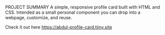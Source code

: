 PROJECT SUMMARY
A simple, responsive profile card built with HTML and CSS. Intended as a small personal component you can drop into a webpage, customize, and reuse.


Check it out here 
https://abdul-profile-card.tiiny.site
